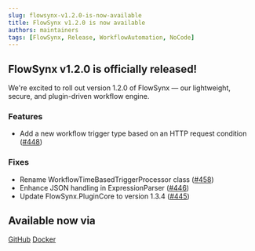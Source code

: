 ```yaml
---
slug: flowsynx-v1.2.0-is-now-available
title: FlowSynx v1.2.0 is now available
authors: maintainers
tags: [FlowSynx, Release, WorkflowAutomation, NoCode]
---
```


## FlowSynx v1.2.0 is officially released!

We're excited to roll out version 1.2.0 of FlowSynx — our lightweight, secure, and plugin-driven workflow engine. 

### Features
- Add a new workflow trigger type based on an HTTP request condition ([#448](https://github.com/flowsynx/flowsynx/issues/448))

### Fixes
- Rename WorkflowTimeBasedTriggerProcessor class ([#458](https://github.com/flowsynx/flowsynx/issues/458))
- Enhance JSON handling in ExpressionParser ([#446](https://github.com/flowsynx/flowsynx/issues/446))
- Update FlowSynx.PluginCore to version 1.3.4 ([#445](https://github.com/flowsynx/flowsynx/issues/445))

## Available now via

<a class="button button--primary button--outline button--lg" href="https://github.com/flowsynx/flowsynx/releases/tag/v1.2.0" target="_blank"><i class="fab fa-github"></i> GitHub</a> 
<a class="button button--primary button--outline button--lg" href="https://hub.docker.com/r/flowsynx/flowsynx/tags?name=1.2.0" target="_blank">Docker</a>